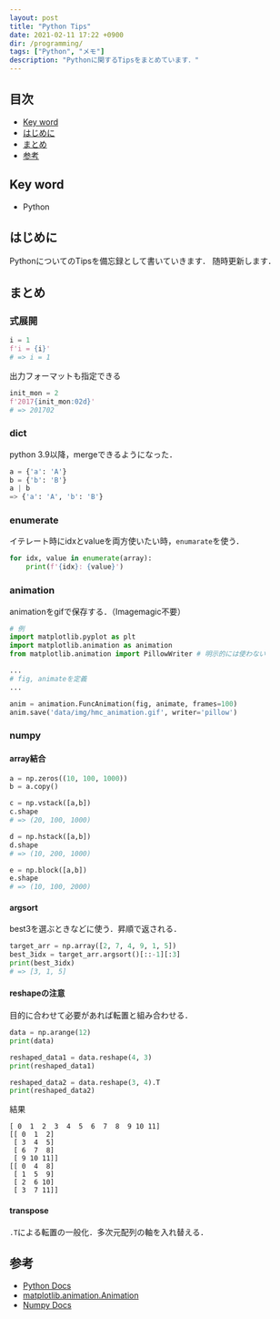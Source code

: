 ```yaml
---
layout: post
title: "Python Tips"
date: 2021-02-11 17:22 +0900
dir: /programming/
tags: ["Python", "メモ"]
description: "Pythonに関するTipsをまとめています．"
---
```


## 目次
- [Key word](#key-word)
- [はじめに](#はじめに)
- [まとめ](#まとめ)
- [参考](#参考)

## Key word
- Python

## はじめに
PythonについてのTipsを備忘録として書いていきます．
随時更新します．

## まとめ
### 式展開
```python
i = 1
f'i = {i}'
# => i = 1
```
出力フォーマットも指定できる
```python
init_mon = 2
f'2017{init_mon:02d}'
# => 201702
```

### dict
python 3.9以降，mergeできるようになった．
```python
a = {'a': 'A'}
b = {'b': 'B'}
a | b
=> {'a': 'A', 'b': 'B'}
```

<!-- ### 数値計算
これはpythonに特有ではない．
解析解と数値解のtime indexを合わせる．

```python
t_arr = np.linspace(0, Tstep*dt, Tstep+1) % 時間index
results = np.zeros(Tstep + 1) % 数値解の記録用配列
``` -->

### enumerate
イテレート時にidxとvalueを両方使いたい時，`enumarate`を使う．
```python
for idx, value in enumerate(array):
    print(f'{idx}: {value}')
```

### animation
animationをgifで保存する．（Imagemagic不要）
```python
# 例
import matplotlib.pyplot as plt
import matplotlib.animation as animation
from matplotlib.animation import PillowWriter # 明示的には使わない

...
# fig, animateを定義
...

anim = animation.FuncAnimation(fig, animate, frames=100)
anim.save('data/img/hmc_animation.gif', writer='pillow')
```

### numpy
#### array結合
```python
a = np.zeros((10, 100, 1000))
b = a.copy()

c = np.vstack([a,b])
c.shape
# => (20, 100, 1000)

d = np.hstack([a,b])
d.shape
# => (10, 200, 1000)

e = np.block([a,b])
e.shape
# => (10, 100, 2000)
```

#### argsort
best3を選ぶときなどに使う．昇順で返される．
```python
target_arr = np.array([2, 7, 4, 9, 1, 5])
best_3idx = target_arr.argsort()[::-1][:3]
print(best_3idx)
# => [3, 1, 5]
```

#### reshapeの注意
目的に合わせて必要があれば転置と組み合わせる．
```python
data = np.arange(12)
print(data)

reshaped_data1 = data.reshape(4, 3)
print(reshaped_data1)

reshaped_data2 = data.reshape(3, 4).T
print(reshaped_data2)
```
結果
```
[ 0  1  2  3  4  5  6  7  8  9 10 11]
[[ 0  1  2]
 [ 3  4  5]
 [ 6  7  8]
 [ 9 10 11]]
[[ 0  4  8]
 [ 1  5  9]
 [ 2  6 10]
 [ 3  7 11]]
```

#### transpose
`.T`による転置の一般化．多次元配列の軸を入れ替える．


## 参考
- [Python Docs](https://docs.python.org/ja/3/)
- [matplotlib.animation.Animation](https://matplotlib.org/stable/api/_as_gen/matplotlib.animation.Animation.html#matplotlib.animation.Animation.save)
- [Numpy Docs](https://numpy.org/doc/stable/)
